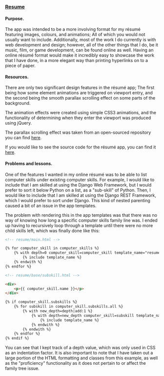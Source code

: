 ### [Resume](https://mateja.lasan.ca/resume)

#### Purpose.

The app was intended to be a more involving format for my résumé
featuring images, colours, and animations; All of which you would not
usually want to include. Additionally, most of the work I do currently is
with web development and design; however, all of the other things that I
do, be it music, film, or game development, can be found online as well.
Having an online résumé format would make it incredibly easy to showcase
the work that I have done, in a more elegant way than printing hyperlinks
on to a piece of paper.

#### Resources.

There are only two significant design features in the résumé app; The
first being how some element animations are triggered on viewport entry,
and the second being the smooth parallax scrolling effect on some parts
of the background.

The animation effects were created using simple CSS3 animations, and the
functionality of determining when they enter the viewport was produced
using jQuery.

The parallax scrolling effect was taken from an open-sourced repository
you can find [here](https://github.com/pixelcog/parallax.js/).

If you would like to see the source code for the résumé app, you can find
it [here](https://github.com/matootie/mateja.lasan.ca/tree/master/resume).

#### Problems and lessons.

One of the features I wanted in my online résumé was to be able to list
computer skills under existing computer skills. For example, I would like
to include that I am skilled at using the Django Web Framework, but I
would prefer to sort it below Python on a list, as a "sub-skill" of
Python. Then, I would like to include that I am skilled at using the
Django REST Framework, which I would prefer to sort under Django. This
kind of nested parenting caused a bit of an issue in the app templates.

The problem with rendering this in the app templates was that there was
no way of knowing how long a specific computer skills family line was. I
ended up having to recursively loop through a template until there were
no more child skills left, which was finally done like this:

```html
<!-- resume/main.html -->

{% for computer_skill in computer_skills %}
    {% with depth=0 computer_skill=computer_skill template_name="resume/base/subskill.html" %}
        {% include template_name %}
    {% endwith %}
{% endfor %}
```

```html
<!-- resume/base/subskill.html -->

<div>
    <p>{{ computer_skill.name }}</p>
</div>

{% if computer_skill.subskills %}
    {% for subskill in computer_skill.subskills.all %}
        {% with new_depth=depth|add:1 %}
            {% with depth=new_depth computer_skill=subskill template_name="resume/base/subskill.html" %}
                {% include template_name %}
            {% endwith %}
        {% endwith %}
    {% endfor %}
{% endif %}
```

You can see that I kept track of a depth value, which was only used in
CSS as an indentation factor. It is also important to note that I have
taken out a large portion of the HTML formatting and classes from this
example, as well as the "proficiency" functionality as it does not
pertain to or affect the family tree issue.
